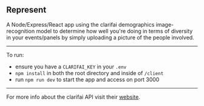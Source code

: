 ## Represent

A Node/Express/React app using the clarifai demographics image-recognition model to determine how well you're doing in terms of diversity in your events/panels by simply uploading a picture of the people involved.
___
To run:
  * ensure you have a `CLARIFAI_KEY` in your `.env`
  * `npm install` in both the root directory and inside of `/client`
  *  run `npm run dev` to start the app and access on port 3000
___
For more info about the clarifai API visit their [website](https://clarifai.com/models/demographics-image-recognition-model-c0c0ac362b03416da06ab3fa36fb58e3).